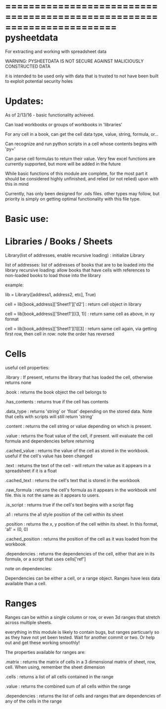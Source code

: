 =======================================================================
pysheetdata
=======================================================================
For extracting and working with spreadsheet data


WARNING: PYSHEETDATA IS NOT SECURE AGAINST MALICIOUSLY CONSTRUCTED DATA

it is intended to be used only with data that is trusted to not have been built to exploit potential security holes

Updates:
===

As of 2/13/16 - basic functionality achieved.

Can load workbooks or groups of workbooks in 'libraries'

For any cell in a book, can get the cell data type, value, string, formula, or...

Can recognize and run python scripts in a cell whose contents begins with 'py='

Can parse cell formulas to return their value. Very few excel functions are currently supported, but more will be added in the future

While basic functions of this module are complete, for the most part it should be considered highly unfinished, and relied (or not relied) upon with this in mind

Currently, has only been designed for .ods files. other types may follow, but priority is simply on getting optimal functionality with this file type.



Basic use:
=======================================================================

Libraries / Books / Sheets
=======================================================================

Library(list of addresses, enable recursive loading) : initialize Library

list of addresses: list of addresses of books that are to be loaded into the library
recursive loading: allow books that have cells with references to non-loaded books to load those into the library



example:

lib = Library([address1, address2, etc], True)

cell = lib[book_address]['Sheet1']['d2'] : return cell object in library

cell = lib[book_address]['Sheet1'][(3, 1)] : return same cell as above, in xy format

cell = lib[book_address]['Sheet1'][1][3] : return same cell again, via getting first row, then cell in row: note the order has reversed

Cells
=======================================================================

useful cell properties:

.library : If present, returns the library that has loaded the cell, otherwise returns none

.book : returns the book object the cell belongs to

.has_contents : returns true if the cell has contents

.data_type : returns 'string' or 'float' depending on the stored data. Note that cells with scripts will still return 'string'

.content : returns the cell string or value depending on which is present.

.value : returns the float value of the cell, if present. will evaluate the cell formula and dependencies before returning

.cached_value : returns the value of the cell as stored in the workbook. useful if the cell's value has been changed

.text : returns the text of the cell - will return the value as it appears in a spreadsheet if it is a float

.cached_text : returns the cell's text that is stored in the workbook

.raw_formula : returns the cell's formula as it appears in the workbook xml file. this is not the same as it appears to users.

.is_script : returns true if the cell's text begins with a script flag

.a1 : returns the a1 style position of the cell within its sheet

.position : returns the x, y position of the cell within its sheet. In this format, 'a1' = (0, 0)

.cached_position : returns the position of the cell as it was loaded from the workbook

.dependencies : returns the dependencies of the cell, either that are in its formula, or a script that uses cells['ref']

note on dependencies:

Dependencies can be either a cell, or a range object. Ranges have less data available than a cell.




Ranges
=======================================================================

Ranges can be within a single column or row, or even 3d ranges that stretch across multiple sheets.

everything in this module is likely to contain bugs, but ranges particuarly so as they have not yet been tested. Wait for 
another commit or two. Or help out and get these working smoothly!

The properties available for ranges are:

.matrix : returns the matrix of cells in a 3 dimensional matrix of sheet, row, cell. When using, remember the sheet dimension

.cells : returns a list of all cells contained in the range

.value : returns the combined sum of all cells within the range

.dependencies : returns the list of cells and ranges that are dependencies of any of the cells in the range


